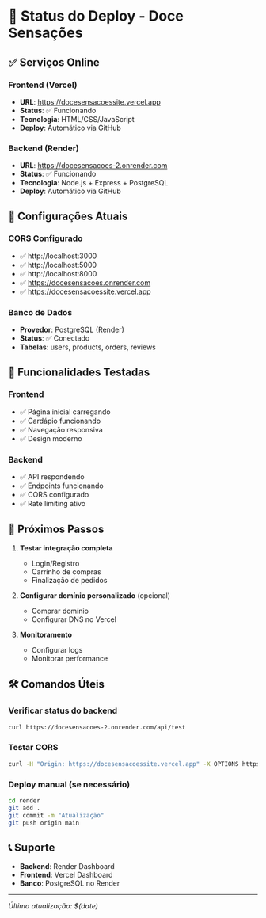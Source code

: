 # 🚀 Status do Deploy - Doce Sensações

## ✅ Serviços Online

### Frontend (Vercel)
- **URL**: https://docesensacoessite.vercel.app
- **Status**: ✅ Funcionando
- **Tecnologia**: HTML/CSS/JavaScript
- **Deploy**: Automático via GitHub

### Backend (Render)
- **URL**: https://docesensacoes-2.onrender.com
- **Status**: ✅ Funcionando
- **Tecnologia**: Node.js + Express + PostgreSQL
- **Deploy**: Automático via GitHub

## 🔧 Configurações Atuais

### CORS Configurado
- ✅ http://localhost:3000
- ✅ http://localhost:5000
- ✅ http://localhost:8000
- ✅ https://docesensacoes.onrender.com
- ✅ https://docesensacoessite.vercel.app

### Banco de Dados
- **Provedor**: PostgreSQL (Render)
- **Status**: ✅ Conectado
- **Tabelas**: users, products, orders, reviews

## 📱 Funcionalidades Testadas

### Frontend
- ✅ Página inicial carregando
- ✅ Cardápio funcionando
- ✅ Navegação responsiva
- ✅ Design moderno

### Backend
- ✅ API respondendo
- ✅ Endpoints funcionando
- ✅ CORS configurado
- ✅ Rate limiting ativo

## 🔄 Próximos Passos

1. **Testar integração completa**
   - Login/Registro
   - Carrinho de compras
   - Finalização de pedidos

2. **Configurar domínio personalizado** (opcional)
   - Comprar domínio
   - Configurar DNS no Vercel

3. **Monitoramento**
   - Configurar logs
   - Monitorar performance

## 🛠️ Comandos Úteis

### Verificar status do backend
```bash
curl https://docesensacoes-2.onrender.com/api/test
```

### Testar CORS
```bash
curl -H "Origin: https://docesensacoessite.vercel.app" -X OPTIONS https://docesensacoes-2.onrender.com/api/test
```

### Deploy manual (se necessário)
```bash
cd render
git add .
git commit -m "Atualização"
git push origin main
```

## 📞 Suporte

- **Backend**: Render Dashboard
- **Frontend**: Vercel Dashboard
- **Banco**: PostgreSQL no Render

---
*Última atualização: $(date)* 